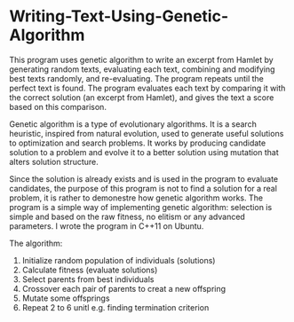 # Writing-Text-Using-Genetic-Algorithm

This program uses genetic algorithm to write an excerpt from Hamlet by generating random texts, evaluating each text, combining and modifying best texts randomly, and re-evaluating. The program repeats until the perfect text is found. The program evaluates each text by comparing it with the correct solution (an excerpt from Hamlet), and gives the text a score based on this comparison.

Genetic algorithm is a type of evolutionary algorithms. It is a search heuristic, inspired from natural evolution, used to generate useful solutions to optimization and search problems. It works by producing candidate solution to a problem and evolve it to a better solution using mutation that alters solution structure.

Since the solution is already exists and is used in the program to evaluate candidates, the purpose of this program is not to find a solution for a real problem, it is rather to demonestre how genetic algorithm works. The program is a simple way of implementing genetic algorithm: selection is simple and based on the raw fitness, no elitism or any advanced parameters. I wrote the program in C++11 on Ubuntu.

The algorithm:

1. Initialize random population of individuals (solutions)
2. Calculate fitness (evaluate solutions)
3. Select parents from best individuals
4. Crossover each pair of parents to creat a new offspring
5. Mutate some offsprings
6. Repeat 2 to 6 unitl e.g. finding termination criterion
